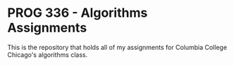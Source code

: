 # PROG 336 - Algorithms Assignments
This is the repository that holds all of my assignments for Columbia College Chicago's algorithms class.
